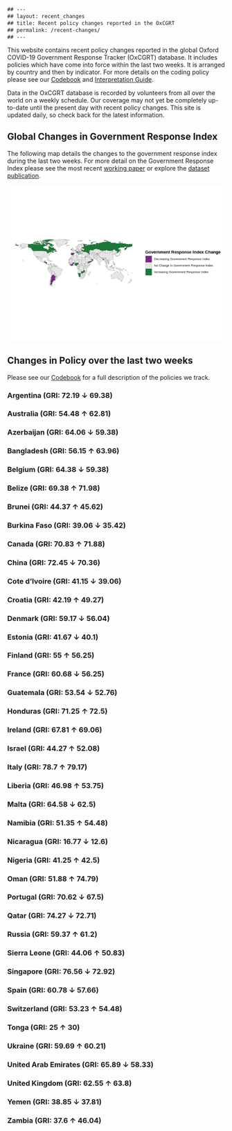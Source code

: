     ## --- 
    ## layout: recent_changes 
    ## title: Recent policy changes reported in the OxCGRT 
    ## permalink: /recent-changes/ 
    ## ---

This website contains recent policy changes reported in the global
Oxford COVID-19 Government Response Tracker (OxCGRT) database. It
includes policies which have come into force within the last two weeks.
It is arranged by country and then by indicator. For more details on the
coding policy please see our
[Codebook](https://github.com/OxCGRT/covid-policy-tracker/blob/master/documentation/codebook.md)
and [Interpretation
Guide](https://github.com/OxCGRT/covid-policy-tracker/blob/master/documentation/interpretation_guide.md).

Data in the OxCGRT database is recorded by volunteers from all over the
world on a weekly schedule. Our coverage may not yet be completely
up-to-date until the present day with recent policy changes. This site
is updated daily, so check back for the latest information.

## Global Changes in Government Response Index

The following map details the changes to the government response index
during the last two weeks. For more detail on the Government Response
Index please see the most recent [working
paper](https://www.bsg.ox.ac.uk/research/publications/variation-government-responses-covid-19)
or explore the [dataset
publication](https://doi.org/10.1038/s41562-021-01079-8).

<img src="../images/Setup-1.png">

## Changes in Policy over the last two weeks

Please see our
[Codebook](https://github.com/OxCGRT/covid-policy-tracker/blob/master/documentation/codebook.md)
for a full description of the policies we track.

### Argentina (GRI: 72.19 ↓ 69.38)

### Australia (GRI: 54.48 ↑ 62.81)

### Azerbaijan (GRI: 64.06 ↓ 59.38)

### Bangladesh (GRI: 56.15 ↑ 63.96)

### Belgium (GRI: 64.38 ↓ 59.38)

### Belize (GRI: 69.38 ↑ 71.98)

### Brunei (GRI: 44.37 ↑ 45.62)

### Burkina Faso (GRI: 39.06 ↓ 35.42)

### Canada (GRI: 70.83 ↑ 71.88)

### China (GRI: 72.45 ↓ 70.36)

### Cote d’Ivoire (GRI: 41.15 ↓ 39.06)

### Croatia (GRI: 42.19 ↑ 49.27)

### Denmark (GRI: 59.17 ↓ 56.04)

### Estonia (GRI: 41.67 ↓ 40.1)

### Finland (GRI: 55 ↑ 56.25)

### France (GRI: 60.68 ↓ 56.25)

### Guatemala (GRI: 53.54 ↓ 52.76)

### Honduras (GRI: 71.25 ↑ 72.5)

### Ireland (GRI: 67.81 ↑ 69.06)

### Israel (GRI: 44.27 ↑ 52.08)

### Italy (GRI: 78.7 ↑ 79.17)

### Liberia (GRI: 46.98 ↑ 53.75)

### Malta (GRI: 64.58 ↓ 62.5)

### Namibia (GRI: 51.35 ↑ 54.48)

### Nicaragua (GRI: 16.77 ↓ 12.6)

### Nigeria (GRI: 41.25 ↑ 42.5)

### Oman (GRI: 51.88 ↑ 74.79)

### Portugal (GRI: 70.62 ↓ 67.5)

### Qatar (GRI: 74.27 ↓ 72.71)

### Russia (GRI: 59.37 ↑ 61.2)

### Sierra Leone (GRI: 44.06 ↑ 50.83)

### Singapore (GRI: 76.56 ↓ 72.92)

### Spain (GRI: 60.78 ↓ 57.66)

### Switzerland (GRI: 53.23 ↑ 54.48)

### Tonga (GRI: 25 ↑ 30)

### Ukraine (GRI: 59.69 ↑ 60.21)

### United Arab Emirates (GRI: 65.89 ↓ 58.33)

### United Kingdom (GRI: 62.55 ↑ 63.8)

### Yemen (GRI: 38.85 ↓ 37.81)

### Zambia (GRI: 37.6 ↑ 46.04)
